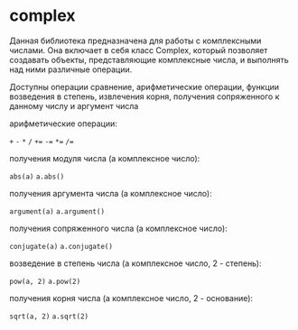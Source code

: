 # complex

Данная библиотека предназначена для работы с комплексными числами. Она включает в себя класс Complex, который позволяет создавать объекты, представляющие комплексные числа, и выполнять над ними различные операции.

Доступны операции сравнение, арифметические операции, функции возведения в степень, извлечения корня, получения сопряженного к данному числу и аргумент числа

арифметические операции:

`+` `-` `*` `/` `+=` `-=` `*=` `/=`

получения модуля числа (a комплексное число):

`abs(a)`
`a.abs()`

получения аргумента числа (a комплексное число):

`argument(a)`
`a.argument()`

получения сопряженного числа (a комплексное число):

`conjugate(a)`
`a.conjugate()`

возведение в степень числа (a комплексное число, 2 - степень):

`pow(a, 2)`
`a.pow(2)`

получения корня числа (a комплексное число, 2 - основание):

`sqrt(a, 2)`
`a.sqrt(2)`
